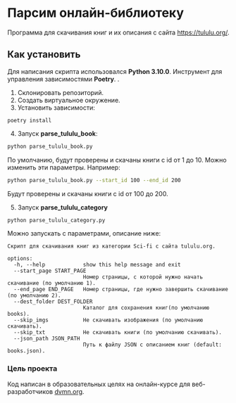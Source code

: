 # Парсим онлайн-библиотеку

Программа для скачивания книг и их описания с сайта https://tululu.org/.

## Как установить

Для написания скрипта использовался __Python 3.10.0__.
Инструмент для управления зависимостями __Poetry__.
.
1. Склонировать репозиторий.
2. Создать виртуальное окружение.
3. Установить зависимости:
```
poetry install
```

4. Запуск __parse_tululu_book__:
```bash
python parse_tululu_book.py 
```
По умолчанию, будут проверены и скачаны книги с id от 1 до 10. Можно изменить эти параметры.
Например:
```bash
python parse_tululu_book.py --start_id 100 --end_id 200
```
Будут проверены и скачаны книги с id от 100 до 200.

5. Запуск __parse_tululu_category__ 
```bash
python parse_tululu_category.py 
``` 
Можно запускать с параметрами, описание ниже:
```text
Скрипт для скачивания книг из категории Sci-fi с сайта tululu.org.

options:
  -h, --help            show this help message and exit
  --start_page START_PAGE
                        Номер страницы, с которой нужно начать скачивание (по умолчанию 1).
  --end_page END_PAGE   Номер страницы, где нужно завершить скачивание (по умолчанию 2).
  --dest_folder DEST_FOLDER
                        Каталог для сохранения книг(по умолчанию books).
  --skip_imgs           Не скачивать изображения (по умолчанию скачивать).
  --skip_txt            Не скачивать книги (по умолчанию скачивать).
  --json_path JSON_PATH
                        Путь к файлу JSON с описанием книг (default: books.json).
```

### Цель проекта

Код написан в образовательных целях на онлайн-курсе для веб-разработчиков [dvmn.org](https://dvmn.org/).